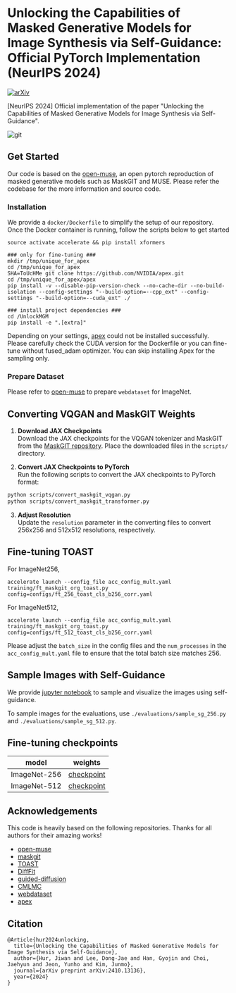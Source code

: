 # Unlocking the Capabilities of Masked Generative Models for Image Synthesis via Self-Guidance: Official PyTorch Implementation (NeurIPS 2024)
[![arXiv](https://img.shields.io/badge/arXiv%20paper-2404.02905-b31b1b.svg)](https://arxiv.org/abs/2410.13136)&nbsp;

[NeurIPS 2024] Official implementation of the paper "Unlocking the Capabilities of Masked Generative Models for Image Synthesis via Self-Guidance".

![git](https://github.com/user-attachments/assets/dac17103-f85c-43eb-abd9-0eff738e58ec)

## Get Started
Our code is based on the [open-muse](https://github.com/huggingface/open-muse), an open pytorch reproduction of masked generative models such as MaskGIT and MUSE. Please refer the codebase for the more information and source code.

### Installation
We provide a `docker/Dockerfile` to simplify the setup of our repository. Once the Docker container is running, follow the scripts below to get started

``` 
source activate accelerate && pip install xformers

### only for fine-tuning ###
mkdir /tmp/unique_for_apex
cd /tmp/unique_for_apex
SHA=ToUcHMe git clone https://github.com/NVIDIA/apex.git
cd /tmp/unique_for_apex/apex
pip install -v --disable-pip-version-check --no-cache-dir --no-build-isolation --config-settings "--build-option=--cpp_ext" --config-settings "--build-option=--cuda_ext" ./

### install project dependencies ###
cd /UnlockMGM
pip install -e ".[extra]"
```

Depending on your settings, [apex](https://github.com/NVIDIA/apex) could not be installed successfully. Please carefully check the CUDA version for the Dockerfile or you can fine-tune without fused_adam optimizer. You can skip installing Apex for the sampling only.

### Prepare Dataset
Please refer to [open-muse](https://github.com/huggingface/open-muse) to prepare `webdataset` for ImageNet.

## Converting VQGAN and MaskGIT Weights

1. **Download JAX Checkpoints**  
   Download the JAX checkpoints for the VQGAN tokenizer and MaskGIT from the [MaskGIT repository](https://github.com/google-research/maskgit). Place the downloaded files in the `scripts/` directory.

2. **Convert JAX Checkpoints to PyTorch**  
   Run the following scripts to convert the JAX checkpoints to PyTorch format:
  ```bash
  python scripts/convert_maskgit_vqgan.py
  python scripts/convert_maskgit_transformer.py
  ```
  
3. **Adjust Resolution**  
  Update the `resolution` parameter in the converting files to convert 256x256 and 512x512 resolutions, respectively.

## Fine-tuning TOAST
For ImageNet256,
```
accelerate launch --config_file acc_config_mult.yaml training/ft_maskgit_org_toast.py config=configs/ft_256_toast_cls_b256_corr.yaml
```
For ImageNet512,
```
accelerate launch --config_file acc_config_mult.yaml training/ft_maskgit_org_toast.py config=configs/ft_512_toast_cls_b256_corr.yaml
```
Please adjust the `batch_size` in the config files and the `num_processes` in the `acc_config_mult.yaml` file to ensure that the total batch size matches 256.


## Sample Images with Self-Guidance

We provide [jupyter notebook](https://github.com/JiwanHur/UnlockMGM/blob/main/evaluations/maskgit_toast.ipynb) to sample and visualize the images using self-guidance.

To sample images for the evaluations, use `./evaluations/sample_sg_256.py` and `./evaluations/sample_sg_512.py`.

## Fine-tuning checkpoints
|   model    |  weights  |
|:----------:|:---------:|
|ImageNet-256|[checkpoint](https://huggingface.co/HURJIWAN/UnlockMGM/resolve/main/UnlockMGM_imagenet_256.zip)|
|ImageNet-512|[checkpoint](https://huggingface.co/HURJIWAN/UnlockMGM/resolve/main/UnlockMGM_imagenet_512.zip)|
 

## Acknowledgements
This code is heavily based on the following repositories. Thanks for all authors for their amazing works!
- [open-muse](https://github.com/huggingface/open-muse)
- [maskgit](https://github.com/google-research/maskgit)
- [TOAST](https://github.com/bfshi/TOAST)
- [DiffFit](https://github.com/mkshing/DiffFit-pytorch)
- [guided-diffusion](https://github.com/openai/guided-diffusion)
- [CMLMC](https://github.com/layer6ai-labs/CMLMC)
- [webdataset](https://github.com/webdataset/webdataset)
- [apex](https://github.com/NVIDIA/apex)

## Citation
```
@Article{hur2024unlocking,
  title={Unlocking the Capabilities of Masked Generative Models for Image Synthesis via Self-Guidance},
  author={Hur, Jiwan and Lee, Dong-Jae and Han, Gyojin and Choi, Jaehyun and Jeon, Yunho and Kim, Junmo},
  journal={arXiv preprint arXiv:2410.13136},
  year={2024}
}
```

 